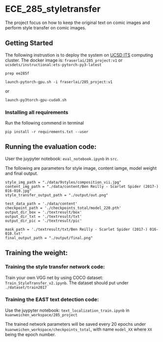 # ECE_285_styletransfer

The project focus on how to keep the original text on comic images and perform style transfer on comic images. 

## Getting Started
The following instrustion is to deploy the system on [UCSD ITS](http://go.ucsd.edu/2CZladZ.) computing cluster.
The docker image is: ```fraserlai/285_project:v1``` or ```ucsdets/instructional:ets-pytorch-py3-latest```

```
prep ee285f
```

```
launch-pytorch-gpu.sh -i fraserlai/285_project:v1
```
or 

```
launch-py3torch-gpu-cuda9.sh
```

### Installing all requirements
Run the following commend in terminal
```
pip install -r requirements.txt --user
```

## Running the evaluation code:

User the juypyter notebook: ```eval_notebook.ipynb``` in ```src```.

The following are parameters for style image, content iamge, model weight and final output.
```
style_img_path = "./data/9styles/composition_vii.jpg"
content_img_path = "./data/content/Ben Reilly - Scarlet Spider (2017-) 016-010.jpg"
style_transfer_output_path = "./output/out.png"

test_data_path = './data/content'
checkpoint_path = './checkpoints_total/model_220.pth'
output_dir_box = './textresult/box'
output_dir_txt = './textresult/txt'
output_dir_pic = './textresult/pic'
 
mask_path = './textresult/txt/Ben Reilly - Scarlet Spider (2017-) 016-010.txt'
final_output_path = "./output/final.png"
```

## Training the weight:
### Training the style transfer network code:
Train your own VGG net by using COCO dataset: ```Train_StyleTransfer_v2.ipynb```.
The dataset should put under ```./dataset/train2017```

### Training the EAST text detection code:
Use the juypyter notebook: ```text_localization_train.ipynb``` in ```kuanweichen_workspace/285_project```

The trained network parameters will be saved every 20 epochs under ```kuanweichen_workspace/checkpoints_total```, with name ```model_XX``` where ```XX``` being the epoch number.



